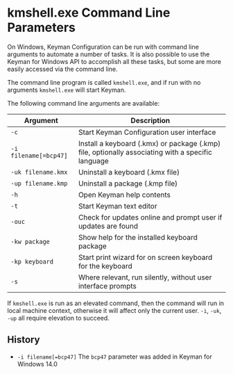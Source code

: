 # kmshell.exe Command Line Parameters

On Windows, Keyman Configuration can be run with command line arguments to automate a number of tasks. It is also possible to use the Keyman for Windows API to accomplish all these tasks, but some are more easily accessed via the command line.

The command line program is called `kmshell.exe`, and if run with no arguments `kmshell.exe` will start Keyman.

The following command line arguments are available:

Argument | Description
---------|-------------
`-c` | Start Keyman Configuration user interface
`-i filename[=bcp47]` | Install a keyboard (.kmx) or package (.kmp) file, optionally associating with a specific language
`-uk filename.kmx` | Uninstall a keyboard (.kmx file)
`-up filename.kmp` | Uninstall a package (.kmp file)
`-h` | Open Keyman help contents
`-t` | Start Keyman text editor
`-ouc` | Check for updates online and prompt user if updates are found
`-kw package` | Show help for the installed keyboard package
`-kp keyboard` | Start print wizard for on screen keyboard for the keyboard
`-s` | Where relevant, run silently, without user interface prompts


If `kmshell.exe` is run as an elevated command, then the command will run in local machine context, otherwise it will affect only the current user. `-i`, `-uk`, `-up` all require elevation to succeed.

## History

* `-i filename[=bcp47]` The `bcp47` parameter was added in Keyman for Windows 14.0
